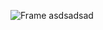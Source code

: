 ![Frame asdsadsad](https://user-images.githubusercontent.com/31367048/156781126-e0ac9753-7970-4002-80bc-f75ad619b0f1.png)
